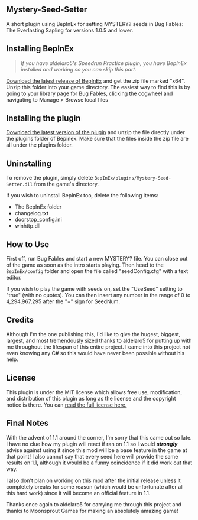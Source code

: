 ## Mystery-Seed-Setter
A short plugin using BepInEx for setting MYSTERY? seeds in Bug Fables: The Everlasting Sapling for versions 1.0.5 and lower.

## Installing BepInEx

>_If you have aldelaro5's Speedrun Practice plugin, you have BepInEx installed and working so you can skip this part._

[Download the latest release of BepInEx](https://github.com/BepInEx/releases) and get the zip file marked "x64". Unzip this folder into your game directory. The easiest way to find this is by going to your library page for Bug Fables, clicking the cogwheel and navigating to Manage > Browse local files

## Installing the plugin

[Download the latest version of the plugin](https://github.com/Cyan627/Mystery-Seed-Setter/releases) and unzip the file directly under the plugins folder of Bepinex. Make sure that the files inside the zip file are all under the plugins folder. 

## Uninstalling

To remove the plugin, simply delete `BepInEx/plugins/Mystery-Seed-Setter.dll` from the game's directory. 

If you wish to uninstall BepInEx too, delete the following items:

* The BepInEx folder
* changelog.txt
* doorstop_config.ini
* winhttp.dll

## How to Use

First off, run Bug Fables and start a new MYSTERY? file. You can close out of the game as soon as the intro starts playing. Then head to the `BepInEx/config` folder and open the file called "seedConfig.cfg" with a text editor.

If you wish to play the game with seeds on, set the "UseSeed" setting to "true" (with no quotes). You can then insert any number in the range of 0 to 4,294,967,295 after the "=" sign for SeedNum.

## Credits

Although I'm the one publishing this, I'd like to give the hugest, biggest, largest, and most tremendously sized thanks to aldelaro5 for putting up with me throughout the lifespan of this entire project. I came into this project not even knowing any C# so this would have never been possible without his help.

## License

This plugin is under the MIT license which allows free use, modification, and distribution of this plugin as long as the license and the copyright notice is there. You can [read the full license here.](https://github.com/Cyan627/Mystery-Seed-Setter/blob/master/LICENSE)

## Final Notes

With the advent of 1.1 around the corner, I'm sorry that this came out so late. I have no clue how my plugin will react if ran on 1.1 so I would ***strongly*** advise against using it since this mod will be a base feature in the game at that point! I also cannot say that every seed here will provide the same results on 1.1, although it would be a funny coincidence if it did work out that way.

I also don't plan on working on this mod after the initial release unless it completely breaks for some reason (which would be unfortunate after all this hard work) since it will become an official feature in 1.1.

Thanks once again to aldelaro5 for carrying me through this project and thanks to Moonsprout Games for making an absolutely amazing game!
